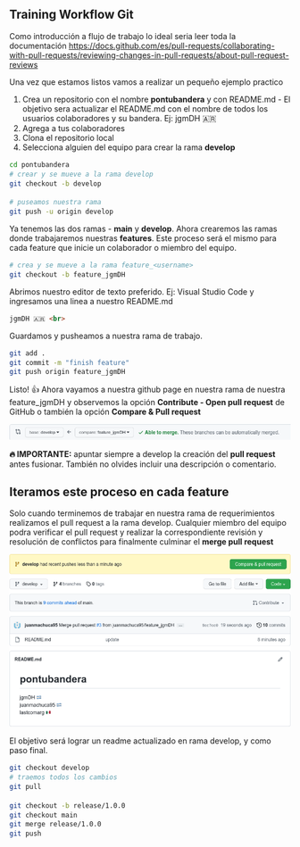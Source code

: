 ## Training Workflow Git

Como introducción a flujo de trabajo lo ideal seria leer toda la documentación https://docs.github.com/es/pull-requests/collaborating-with-pull-requests/reviewing-changes-in-pull-requests/about-pull-request-reviews

Una vez que estamos listos vamos a realizar un pequeño ejemplo practico

1. Crea un repositorio con el nombre <b>pontubandera</b> y con README.md - El objetivo sera actualizar el README.md con el nombre de todos los usuarios colaboradores y su bandera. Ej: jgmDH 🇦🇷 
2. Agrega a tus colaboradores
3. Clona el repositorio local
4. Selecciona alguien del equipo para crear la rama <b>develop</b>

```bash
cd pontubandera
# crear y se mueve a la rama develop
git checkout -b develop

# puseamos nuestra rama
git push -u origin develop
```

Ya tenemos las dos ramas - <b>main</b> y <b>develop</b>. Ahora crearemos las ramas donde trabajaremos nuestras <b>features</b>. Este proceso será el mismo para cada feature que inicie un colaborador o miembro del equipo.

```bash
# crea y se mueve a la rama feature_<username>
git checkout -b feature_jgmDH
```

Abrimos nuestro editor de texto preferido. Ej: Visual Studio Code y ingresamos una linea a nuestro README.md 

```html
jgmDH 🇦🇷 <br>
```

Guardamos y pusheamos a nuestra rama de trabajo.

```bash
git add . 
git commit -m "finish feature"
git push origin feature_jgmDH
```

Listo! 👍 Ahora vayamos a nuestra github page en nuestra rama de nuestra feature_jgmDH y observemos la opción <b>Contribute - Open pull request</b> de GitHub o también la opción <b>Compare & Pull request</b>

![pull request](pullrequest.png)

<b>🔥 IMPORTANTE:</b> apuntar siempre a develop la creación del <b>pull request</b> antes fusionar. También no olvides incluir una descripción o comentario.


## Iteramos este proceso en cada feature

Solo cuando terminemos de trabajar en nuestra rama de requerimientos realizamos el pull request a la rama develop. Cualquier miembro del equipo podra verificar el pull request y realizar la correspondiente revisión y resolución de conflictos para finalmente culminar el <b>merge pull request</b>

![objetivo](objetivo.png)

El objetivo será lograr un readme actualizado en rama develop, y como paso final. 

```bash 
git checkout develop
# traemos todos los cambios
git pull

git checkout -b release/1.0.0
git checkout main
git merge release/1.0.0
git push
```
